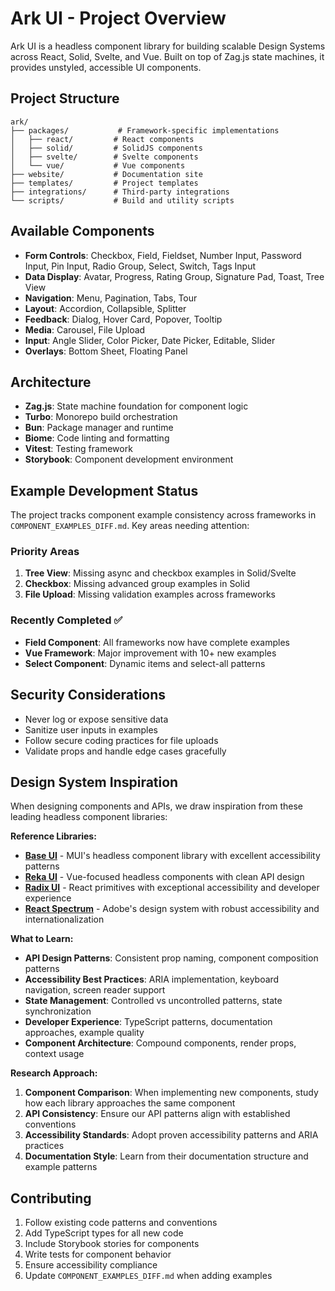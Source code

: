 # Ark UI - Project Overview

Ark UI is a headless component library for building scalable Design Systems across React, Solid, Svelte, and Vue. Built on top of Zag.js state machines, it provides unstyled, accessible UI components.

## Project Structure

```
ark/
├── packages/           # Framework-specific implementations
│   ├── react/         # React components
│   ├── solid/         # SolidJS components
│   ├── svelte/        # Svelte components
│   └── vue/           # Vue components
├── website/           # Documentation site
├── templates/         # Project templates
├── integrations/      # Third-party integrations
└── scripts/           # Build and utility scripts
```

## Available Components

- **Form Controls**: Checkbox, Field, Fieldset, Number Input, Password Input, Pin Input, Radio Group, Select, Switch, Tags Input
- **Data Display**: Avatar, Progress, Rating Group, Signature Pad, Toast, Tree View
- **Navigation**: Menu, Pagination, Tabs, Tour
- **Layout**: Accordion, Collapsible, Splitter
- **Feedback**: Dialog, Hover Card, Popover, Tooltip
- **Media**: Carousel, File Upload
- **Input**: Angle Slider, Color Picker, Date Picker, Editable, Slider
- **Overlays**: Bottom Sheet, Floating Panel

## Architecture

- **Zag.js**: State machine foundation for component logic
- **Turbo**: Monorepo build orchestration
- **Bun**: Package manager and runtime
- **Biome**: Code linting and formatting
- **Vitest**: Testing framework
- **Storybook**: Component development environment

## Example Development Status

The project tracks component example consistency across frameworks in `COMPONENT_EXAMPLES_DIFF.md`. Key areas needing attention:

### Priority Areas

1. **Tree View**: Missing async and checkbox examples in Solid/Svelte
2. **Checkbox**: Missing advanced group examples in Solid
3. **File Upload**: Missing validation examples across frameworks

### Recently Completed ✅

- **Field Component**: All frameworks now have complete examples
- **Vue Framework**: Major improvement with 10+ new examples
- **Select Component**: Dynamic items and select-all patterns

## Security Considerations

- Never log or expose sensitive data
- Sanitize user inputs in examples
- Follow secure coding practices for file uploads
- Validate props and handle edge cases gracefully

## Design System Inspiration

When designing components and APIs, we draw inspiration from these leading headless component libraries:

**Reference Libraries:**

- **[Base UI](https://mui.com/base-ui/)** - MUI's headless component library with excellent accessibility patterns
- **[Reka UI](https://reka-ui.com/)** - Vue-focused headless components with clean API design
- **[Radix UI](https://radix-ui.com/)** - React primitives with exceptional accessibility and developer experience
- **[React Spectrum](https://react-spectrum.adobe.com/)** - Adobe's design system with robust accessibility and internationalization

**What to Learn:**

- **API Design Patterns**: Consistent prop naming, component composition patterns
- **Accessibility Best Practices**: ARIA implementation, keyboard navigation, screen reader support
- **State Management**: Controlled vs uncontrolled patterns, state synchronization
- **Developer Experience**: TypeScript patterns, documentation approaches, example quality
- **Component Architecture**: Compound components, render props, context usage

**Research Approach:**

1. **Component Comparison**: When implementing new components, study how each library approaches the same component
2. **API Consistency**: Ensure our API patterns align with established conventions
3. **Accessibility Standards**: Adopt proven accessibility patterns and ARIA practices
4. **Documentation Style**: Learn from their documentation structure and example patterns

## Contributing

1. Follow existing code patterns and conventions
2. Add TypeScript types for all new code
3. Include Storybook stories for components
4. Write tests for component behavior
5. Ensure accessibility compliance
6. Update `COMPONENT_EXAMPLES_DIFF.md` when adding examples